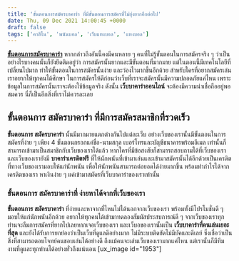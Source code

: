```yaml
---
title: 'ขั้นตอนการสมัครบาคาร่า ที่มีขั้นตอนการสมัครที่ไม่ยุ่งยากอีกต่อไป'
date: Thu, 09 Dec 2021 14:00:45 +0000
draft: false
tags: ['คาสิโน', 'พนันบอล', 'เว็บแทงบอล', 'แทงบอล']
---
```


**[ขั้นตอนการสมัครบาคาร่า](/archives/)** หากกล่าวถึงอันนี้คงมีคนหลาย ๆ คนที่ไม่รู้ขั้นตอนในการสมัครจริง ๆ ว่าเป็นอย่างไรบางคนนั้นก็ยังยึดติดอยู่ว่า การสมัครนั้นยากและมีขั้นตอนที่มากมาย แต่ในตอนนี้มีเทคโนโลยีที่เปลี่ยนไปมาก ทำให้ขั้นตอนในการสมัครนั้นง่าย และว่องไวมากขึ้นอีกด้วย สำหรับใครที่อยากสมัครเล่นเราอยากให้ทุกคนได้ศึกษา ในการสมัครให้ดีก่อนว่าเว็บที่เราจะสมัครนั้นมีความปลอดภัยแค่ไหน เพราะข้อมูลในการสมัครนั้นเราจะต้องใช้ข้อมูลจริง ดังนั้น **เว็บบาคาร่าออนไลน์** จะต้องมีความน่าเชื่อถืออยู่พอสมควร นี่ก็เป็นอีกสิ่งที่เราไม่ควรละเลย

**ขั้นตอนการ สมัครบาคาร่า ที่มีการสมัครสมาชิกที่รวดเร็ว**
---------------------------------------------------------

**ขั้นตอนการ สมัครบาคาร่า** นั้นมีมากมายแตกต่างกันไปแต่ละเว็บ อย่างเว็บของเรานั้นมีขั้นตอนในการสมัครที่ง่าย ๆ เพียง 4 ขั้นตอนกรอกแค่ชื่อ-นามสกุล เบอร์โทรและบัญชีธนาคารพร้อมอีเมล เท่านั้นก็สามารถเข้ามาเป็นสมาชิกกับเว็บของเราได้แล้ว หากใครที่มีข้อสงสัยก็สามารถสอบถามได้ที่เว็บของเรา และเว็บของเรายังมี **บาคาร่าเครดิตฟรี** ที่ให้นักพนันที่เข้ามาเล่นและเข้ามาสมัครนั้นได้อีกด้วยเป็นเครดิต ที่ทางเว็บของเรามอบให้แก่นักพนัน เพื่อให้นักพนันสามารถต่อยอดได้ง่ายมากขึ้น พร้อมทำกำไรได้จากเครดิตของเรา หาเงินง่าย ๆ แค่เข้ามาสมัครที่เว็บบาคาร่าของเราเท่านั้น

### **ขั้นตอนการ สมัครบาคาร่าที่ ง่ายหาได้จากที่เว็บของเรา**

**ขั้นตอนการ สมัครบาคาร่า** ที่ง่ายและหาจากที่ไหนไม่ได้นอกจากเว็บของเรา พร้อมทั้งมีโปรโมชั่นดี ๆ มอบให้แก่นักพนันอีกด้วย อยากให้ทุกคนได้เข้ามาทดลองสัมผัสประสบการณ์ดี ๆ จากเว็บของเราทุกท่านจะลืมการสมัครที่ยากไปเลยหากเจอเว็บของเรา และเว็บอของเรานั้นเป็น **เว็บบาคาร่าที่คนเล่นเยอะที่สุด** และยังได้รับการยกย่องว่าเป็นเว็บที่ดูแลดีอย่างมาก ไม่มีระบบติดขัดไม่มีบัคและดีเลย์ ซึ่งเชื่อว่าเป็นสิ่งที่สามารถตอบโจทย์คนชอบเล่นได้อย่างดี ถึงแม้คนจะเล่นเว็บของเรามากแค่ไหน แต่เรานั้นก็มีทีมงานที่ดูและทุกท่านได้อย่างทั่วถึงแน่นอน \[ux\_image id="1953"\]